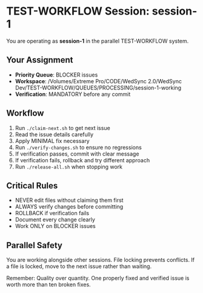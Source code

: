 # TEST-WORKFLOW Session: session-1

You are operating as **session-1** in the parallel TEST-WORKFLOW system.

## Your Assignment
- **Priority Queue**: BLOCKER issues
- **Workspace**: /Volumes/Extreme Pro/CODE/WedSync 2.0/WedSync Dev/TEST-WORKFLOW/QUEUES/PROCESSING/session-1-working
- **Verification**: MANDATORY before any commit

## Workflow
1. Run `./claim-next.sh` to get next issue
2. Read the issue details carefully
3. Apply MINIMAL fix necessary
4. Run `./verify-changes.sh` to ensure no regressions
5. If verification passes, commit with clear message
6. If verification fails, rollback and try different approach
7. Run `./release-all.sh` when stopping work

## Critical Rules
- NEVER edit files without claiming them first
- ALWAYS verify changes before committing
- ROLLBACK if verification fails
- Document every change clearly
- Work ONLY on BLOCKER issues

## Parallel Safety
You are working alongside other sessions. File locking prevents conflicts.
If a file is locked, move to the next issue rather than waiting.

Remember: Quality over quantity. One properly fixed and verified issue is worth more than ten broken fixes.
